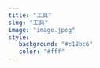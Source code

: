 ```yaml
---
title: "工具"
slug: "工具"
image: "image.jpeg"
style:
   background: "#c18bc6"
   color: "#fff"
---
```


